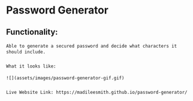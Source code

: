 # Password Generator 

## Functionality: 
    Able to generate a secured password and decide what characters it should include.

### 
    What it looks like:
    
    ![](assets/images/password-generator-gif.gif)

###
    Live Website Link: https://madileesmith.github.io/password-generator/

